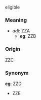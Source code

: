eligible
### Meaning
+ _adj_: ZZA
	+ __eg__: ZZB

### Origin

ZZC

### Synonym

__eg__: ZZD

+ ZZE


